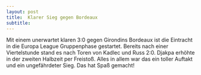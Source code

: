 ```yaml
---
layout: post
title:  Klarer Sieg gegen Bordeaux
subtitle:  
---
```


Mit einem unerwartet klaren 3:0 gegen Girondins Bordeaux ist die Eintracht in die Europa League Gruppenphase gestartet. Bereits nach einer Viertelstunde stand es nach Toren von Kadlec und Russ 2:0. Djakpa erhöhte in der zweiten Halbzeit per Freistoß. Alles in allem war das ein toller Auftakt und ein ungefährdeter Sieg. Das hat Spaß gemacht!


